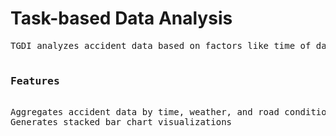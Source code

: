 <H1>Task-based Data Analysis</H1>

<PRE>
TGDI analyzes accident data based on factors like time of day, weather, and road conditions. It uses Pandas for data manipulation and Matplotlib for visualizing trends.

<H3>Features</H3>
Aggregates accident data by time, weather, and road conditions
Generates stacked bar chart visualizations
</PRE>
